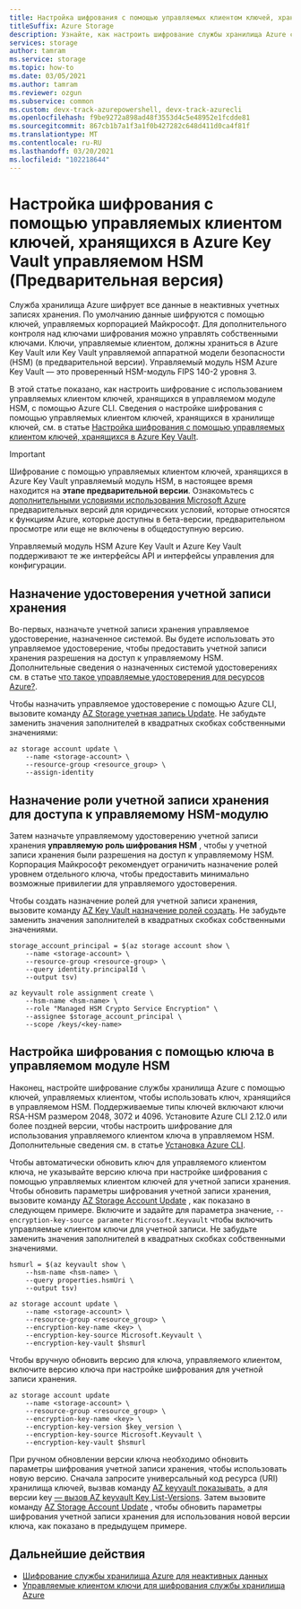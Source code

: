 ```yaml
---
title: Настройка шифрования с помощью управляемых клиентом ключей, хранящихся в Azure Key Vault управляемом HSM (Предварительная версия)
titleSuffix: Azure Storage
description: Узнайте, как настроить шифрование службы хранилища Azure с помощью управляемых клиентом ключей, хранящихся в Azure Key Vault управляемый модуль HSM (Предварительная версия) с использованием Azure CLI.
services: storage
author: tamram
ms.service: storage
ms.topic: how-to
ms.date: 03/05/2021
ms.author: tamram
ms.reviewer: ozgun
ms.subservice: common
ms.custom: devx-track-azurepowershell, devx-track-azurecli
ms.openlocfilehash: f9be9272a898ad48f3553d4c5e48952e1fcdde81
ms.sourcegitcommit: 867cb1b7a1f3a1f0b427282c648d411d0ca4f81f
ms.translationtype: MT
ms.contentlocale: ru-RU
ms.lasthandoff: 03/20/2021
ms.locfileid: "102218644"
---
```

# <a name="configure-encryption-with-customer-managed-keys-stored-in-azure-key-vault-managed-hsm-preview"></a>Настройка шифрования с помощью управляемых клиентом ключей, хранящихся в Azure Key Vault управляемом HSM (Предварительная версия)

Служба хранилища Azure шифрует все данные в неактивных учетных записях хранения. По умолчанию данные шифруются с помощью ключей, управляемых корпорацией Майкрософт. Для дополнительного контроля над ключами шифрования можно управлять собственными ключами. Ключи, управляемые клиентом, должны храниться в Azure Key Vault или Key Vault управляемой аппаратной модели безопасности (HSM) (в предварительной версии). Управляемый модуль HSM Azure Key Vault — это проверенный HSM-модуль FIPS 140-2 уровня 3.

В этой статье показано, как настроить шифрование с использованием управляемых клиентом ключей, хранящихся в управляемом модуле HSM, с помощью Azure CLI. Сведения о настройке шифрования с помощью управляемых клиентом ключей, хранящихся в хранилище ключей, см. в статье [Настройка шифрования с помощью управляемых клиентом ключей, хранящихся в Azure Key Vault](customer-managed-keys-configure-key-vault.md).

> [!IMPORTANT]
>
> Шифрование с помощью управляемых клиентом ключей, хранящихся в Azure Key Vault управляемый модуль HSM, в настоящее время находится на **этапе предварительной версии**. Ознакомьтесь с [дополнительными условиями использования Microsoft Azure](https://azure.microsoft.com/support/legal/preview-supplemental-terms/) предварительных версий для юридических условий, которые относятся к функциям Azure, которые доступны в бета-версии, предварительном просмотре или еще не включены в общедоступную версию.
>
> Управляемый модуль HSM Azure Key Vault и Azure Key Vault поддерживают те же интерфейсы API и интерфейсы управления для конфигурации.

## <a name="assign-an-identity-to-the-storage-account"></a>Назначение удостоверения учетной записи хранения

Во-первых, назначьте учетной записи хранения управляемое удостоверение, назначенное системой. Вы будете использовать это управляемое удостоверение, чтобы предоставить учетной записи хранения разрешения на доступ к управляемому HSM. Дополнительные сведения о назначенных системой удостоверениях см. в статье [что такое управляемые удостоверения для ресурсов Azure?](../../active-directory/managed-identities-azure-resources/overview.md).

Чтобы назначить управляемое удостоверение с помощью Azure CLI, вызовите команду [AZ Storage учетная запись Update](/cli/azure/storage/account#az-storage-account-update). Не забудьте заменить значения заполнителей в квадратных скобках собственными значениями:

```azurecli
az storage account update \
    --name <storage-account> \
    --resource-group <resource_group> \
    --assign-identity
```

## <a name="assign-a-role-to-the-storage-account-for-access-to-the-managed-hsm"></a>Назначение роли учетной записи хранения для доступа к управляемому HSM-модулю

Затем назначьте управляемому удостоверению учетной записи хранения **управляемую роль шифрования HSM** , чтобы у учетной записи хранения были разрешения на доступ к управляемому HSM. Корпорация Майкрософт рекомендует ограничить назначение ролей уровнем отдельного ключа, чтобы предоставить минимально возможные привилегии для управляемого удостоверения.

Чтобы создать назначение ролей для учетной записи хранения, вызовите команду [AZ Key Vault назначение ролей создать](/cli/azure/role/assignment#az_role_assignment_create). Не забудьте заменить значения заполнителей в квадратных скобках собственными значениями.
  
```azurecli
storage_account_principal = $(az storage account show \
    --name <storage-account> \
    --resource-group <resource-group> \
    --query identity.principalId \
    --output tsv)

az keyvault role assignment create \
    --hsm-name <hsm-name> \
    --role "Managed HSM Crypto Service Encryption" \
    --assignee $storage_account_principal \
    --scope /keys/<key-name>
```

## <a name="configure-encryption-with-a-key-in-the-managed-hsm"></a>Настройка шифрования с помощью ключа в управляемом модуле HSM

Наконец, настройте шифрование службы хранилища Azure с помощью ключей, управляемых клиентом, чтобы использовать ключ, хранящийся в управляемом HSM. Поддерживаемые типы ключей включают ключи RSA-HSM размером 2048, 3072 и 4096. Установите Azure CLI 2.12.0 или более поздней версии, чтобы настроить шифрование для использования управляемого клиентом ключа в управляемом HSM. Дополнительные сведения см. в статье [Установка Azure CLI](/cli/azure/install-azure-cli).

Чтобы автоматически обновить ключ для управляемого клиентом ключа, не указывайте версию ключа при настройке шифрования с помощью управляемых клиентом ключей для учетной записи хранения. Чтобы обновить параметры шифрования учетной записи хранения, вызовите команду [AZ Storage Account Update](/cli/azure/storage/account#az_storage_account_update) , как показано в следующем примере. Включите и задайте для параметра значение, `--encryption-key-source parameter` `Microsoft.Keyvault` чтобы включить управляемые клиентом ключи для учетной записи. Не забудьте заменить значения заполнителей в квадратных скобках собственными значениями.

```azurecli
hsmurl = $(az keyvault show \
    --hsm-name <hsm-name> \
    --query properties.hsmUri \
    --output tsv)

az storage account update \
    --name <storage-account> \
    --resource-group <resource_group> \
    --encryption-key-name <key> \
    --encryption-key-source Microsoft.Keyvault \
    --encryption-key-vault $hsmurl
```

Чтобы вручную обновить версию для ключа, управляемого клиентом, включите версию ключа при настройке шифрования для учетной записи хранения.

```azurecli-interactive
az storage account update
    --name <storage-account> \
    --resource-group <resource_group> \
    --encryption-key-name <key> \
    --encryption-key-version $key_version \
    --encryption-key-source Microsoft.Keyvault \
    --encryption-key-vault $hsmurl
```

При ручном обновлении версии ключа необходимо обновить параметры шифрования учетной записи хранения, чтобы использовать новую версию. Сначала запросите универсальный код ресурса (URI) хранилища ключей, вызвав команду [AZ keyvault показывать](/cli/azure/keyvault#az-keyvault-show), а для версии key [— вызов AZ keyvault Key List-Versions](/cli/azure/keyvault/key#az-keyvault-key-list-versions). Затем вызовите команду [AZ Storage Account Update](/cli/azure/storage/account#az-storage-account-update) , чтобы обновить параметры шифрования учетной записи хранения для использования новой версии ключа, как показано в предыдущем примере.

## <a name="next-steps"></a>Дальнейшие действия

- [Шифрование службы хранилища Azure для неактивных данных](storage-service-encryption.md)
- [Управляемые клиентом ключи для шифрования службы хранилища Azure](customer-managed-keys-overview.md)
